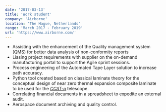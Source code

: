 ```yaml
---
date: '2017-03-13'
title: 'Work student'
company: 'Airborne'
location: 'The Hague, Netherlands'
range: 'March 2017 - February 2019'
url: 'https://www.airborne.com/'
---
```


- Assisting with the enhancement of the Quality management system (QMS) for better data analysis of non-conformity reports
- Liasing project requirements with supplier on the on-demand manufacturing portal to support the Agile sprint sessions.
- Process engineering of the Automated Tape Layer solution to increase path accuracy.
- Python tool created based on classical laminate theory for the conceptual design of near zero thermal expansion composite laminate to be used for the <a href="http://www.ccatobservatory.org/" target="_blank"><cite><u>CCAT-p</u><cite></a> telescope.
- Correlating financial documents in a spreadsheet to expedite an external audit.
- Aerospace document archiving and quality control.

